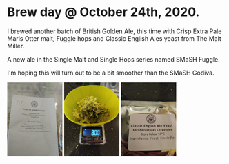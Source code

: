 # Brew day @ October 24th, 2020.

I brewed another batch of British Golden Ale, this time with Crisp Extra
Pale Maris Otter malt, Fuggle hops and Classic English Ales yeast from
The Malt Miller.

A new ale in the Single Malt and Single Hops series named SMaSH Fuggle.

I'm hoping this will turn out to be a bit smoother than the SMaSH Godiva.

[![fig_1](1_small.jpg)](1.jpg)
[![fig_2](2_small.jpg)](2.jpg)
[![fig_3](3_small.jpg)](3.jpg)
